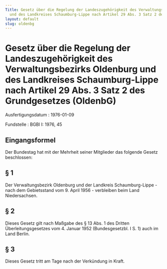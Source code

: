 ```yaml
---
Title: Gesetz über die Regelung der Landeszugehörigkeit des Verwaltungsbezirks Oldenburg
  und des Landkreises Schaumburg-Lippe nach Artikel 29 Abs. 3 Satz 2 des Grundgesetzes
layout: default
slug: oldenbg
---
```


# Gesetz über die Regelung der Landeszugehörigkeit des Verwaltungsbezirks Oldenburg und des Landkreises Schaumburg-Lippe nach Artikel 29 Abs. 3 Satz 2 des Grundgesetzes (OldenbG)

Ausfertigungsdatum
:   1976-01-09

Fundstelle
:   BGBl I: 1976, 45



## Eingangsformel

Der Bundestag hat mit der Mehrheit seiner Mitglieder das folgende
Gesetz beschlossen:


## § 1

Der Verwaltungsbezirk Oldenburg und der Landkreis Schaumburg-Lippe -
nach dem Gebietsstand vom 9. April 1956 - verbleiben beim Land
Niedersachsen.


## § 2

Dieses Gesetz gilt nach Maßgabe des § 13 Abs. 1 des Dritten
Überleitungsgesetzes vom 4. Januar 1952 (Bundesgesetzbl. I S. 1) auch
im Land Berlin.


## § 3

Dieses Gesetz tritt am Tage nach der Verkündung in Kraft.

